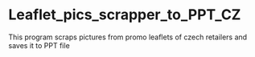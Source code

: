 # Leaflet_pics_scrapper_to_PPT_CZ
This program scraps pictures from promo leaflets of czech retailers and saves it to PPT file
